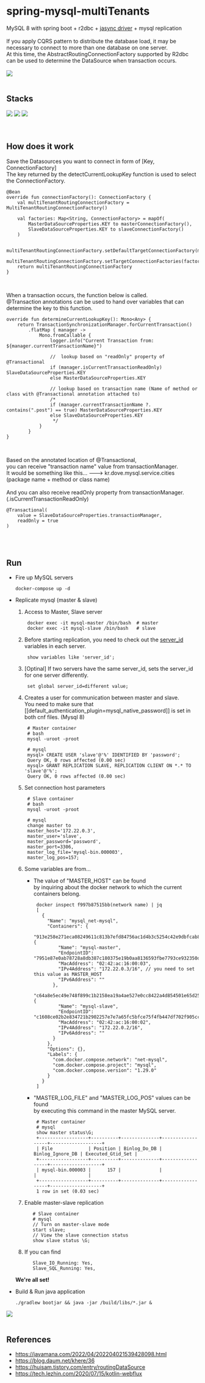 # spring-mysql-multiTenants
MySQL 8 with spring boot + r2dbc + <a href="https://github.com/jasync-sql/jasync-sql">jasync driver</a> + mysql replication
<br><br>
If you apply CQRS pattern to distribute the database load, it may be necessary to connect to more than one database on one server.
<br>
At this time, the AbstractRoutingConnectionFactory supported by R2dbc can be used to determine the DataSource when transaction occurs.
<br><br>
<img src="https://user-images.githubusercontent.com/17774927/164944822-3930246d-f70d-40a8-9f56-afdef84c9da4.png">
<br><br>

## Stacks
<div>
  <img src="https://img.shields.io/badge/kotlin-7f5eff?style=for-the-badge&logo=kotlin&logoColor=white">
  <img src="https://img.shields.io/badge/springboot-6DB33F?style=for-the-badge&logo=spring-boot&logoColor=white">
  <img src="https://img.shields.io/badge/MySQL-4479A1?style=for-the-badge&logo=mysql&logoColor=white">
</div>
<br><br>

## How does it work
<p>
Save the Datasources you want to connect in form of [Key, ConnectionFactory]<br>
The key returned by the detectCurrentLookupKey function is used to select the ConnectionFactory.
</p>

    @Bean
    override fun connectionFactory(): ConnectionFactory {
        val multiTenantRoutingConnectionFactory = MultiTenantRoutingConnectionFactory()

        val factories: Map<String, ConnectionFactory> = mapOf(
            MasterDataSourceProperties.KEY to masterConnectionFactory(),
            SlaveDataSourceProperties.KEY to slaveConnectionFactory()
        )

        multiTenantRoutingConnectionFactory.setDefaultTargetConnectionFactory(masterConnectionFactory())
        multiTenantRoutingConnectionFactory.setTargetConnectionFactories(factories)
        return multiTenantRoutingConnectionFactory
    }
<br>
<p>
When a transaction occurs, the function below is called.<br>
@Transaction annotations can be used to hand over variables that can determine the key to this function.
</p>

    override fun determineCurrentLookupKey(): Mono<Any> {
        return TransactionSynchronizationManager.forCurrentTransaction()
            .flatMap { manager ->
                Mono.fromCallable {
                    logger.info("Current Transaction from: ${manager.currentTransactionName}")

                    //  lookup based on "readOnly" property of @Transactional
                    if (manager.isCurrentTransactionReadOnly) SlaveDataSourceProperties.KEY
                    else MasterDataSourceProperties.KEY

                    // lookup based on transaction name (Name of method or class with @Transactional annotation attached to)
                    /*
                    if (manager.currentTransactionName ?. contains(".post") == true) MasterDataSourceProperties.KEY
                    else SlaveDataSourceProperties.KEY
                     */
                }
            }
    }
<br>
<p>
Based on the annotated location of @Transactional,<br>
you can receive "transaction name" value from transactionManager.<br>
It would be something like this... ---> kr.dove.mysql.service.cities (package name + method or class name)<br><br>
And you can also receive readOnly property from transactionManager. (.isCurrentTransactionReadOnly)
</p>

    @Transactional(
        value = SlaveDataSourceProperties.transactionManager,
        readOnly = true
    )
<br><br>

## Run
- Fire up MySQL servers

      docker-compose up -d

- Replicate mysql (master & slave)
  1. Access to Master, Slave server
      
          docker exec -it mysql-master /bin/bash  # master
          docker exec -it mysql-slave /bin/bash   # slave
      
  2. Before starting replication, you need to check out the <a href="https://stackoverflow.com/questions/21729832/same-id-error-when-i-try-to-replicate-databases">server_id</a> variables in each server.

          show variables like 'server_id';

  3. [Optinal] If two servers have the same server_id, sets the server_id for one server differently.
  
          set global server_id=different value;

  4. Creates a user for communication between master and slave. <br>
     You need to make sure that [[default_authentication_plugin=mysql_native_password]] is set in both cnf files. (Mysql 8)
        
          # Master container
          # bash
          mysql -uroot -proot
          
          # mysql
          mysql> CREATE USER 'slave'@'%' IDENTIFIED BY 'password';
          Query OK, 0 rows affected (0.00 sec)
          mysql> GRANT REPLICATION SLAVE, REPLICATION CLIENT ON *.* TO 'slave'@'%';
          Query OK, 0 rows affected (0.00 sec)
  
  5. Set connection host parameters
  
          # Slave container
          # bash
          mysql -uroot -proot
          
          # mysql
          change master to 
          master_host='172.22.0.3',
          master_user='slave',
          master_password='password',
          master_port=3306,
          master_log_file='mysql-bin.000003',
          master_log_pos=157;

  6. Some variables are from...<br>
     - The value of "MASTER_HOST" can be found<br> by inquiring about the docker network to which the current containers belong.
        
            docker inspect f997b87515bb(network name) | jq
            [
              {
                "Name": "mysql_net-mysql",
                "Containers": {
                  "913e258e271eca08249611c813b7efd84756ac1d4b3c5254c42e9dbfcab8e9d3": {
                    "Name": "mysql-master",
                    "EndpointID": "7951e87e0ab78728a8db387c180375e19b0aa8136593fbe7793ce932350de162",
                    "MacAddress": "02:42:ac:16:00:03",
                    "IPv4Address": "172.22.0.3/16", // you need to set this value as MASTER_HOST
                    "IPv6Address": ""
                  },
                  "c64a8e5ec49e748f899c1b2158ea19a4ae527e0cc8422a4d854501e65d253c74": {
                    "Name": "mysql-slave",
                    "EndpointID": "c1608ce02b2e834721b2902257e7e7a65fc5bfce75f4fb447df702f905ccf300",
                    "MacAddress": "02:42:ac:16:00:02",
                    "IPv4Address": "172.22.0.2/16",
                    "IPv6Address": ""
                  }
                },
                "Options": {},
                "Labels": {
                  "com.docker.compose.network": "net-mysql",
                  "com.docker.compose.project": "mysql",
                  "com.docker.compose.version": "1.29.0"
                }
              }
            ]
            
     - "MASTER_LOG_FILE" and "MASTER_LOG_POS" values can be found<br> by executing this command in the master MySQL server.

            # Master container
            # mysql
            show master status\G;
            +------------------+----------+--------------+------------------+-------------------+
            | File             | Position | Binlog_Do_DB | Binlog_Ignore_DB | Executed_Gtid_Set |
            +------------------+----------+--------------+------------------+-------------------+
            | mysql-bin.000003 |      157 |              |                  |                   |
            +------------------+----------+--------------+------------------+-------------------+
            1 row in set (0.03 sec)

  7. Enable master-slave replication 

            # Slave container
            # mysql
            // Turn on master-slave mode 
            start slave;
            // View the slave connection status 
            show slave status \G;

  8. If you can find
      
            Slave_IO_Running: Yes,
            Slave_SQL_Running: Yes,
            
  <strong>We're all set!</strong>

- Build & Run java application

      ./gradlew bootjar && java -jar /build/libs/*.jar &
      
      
<img src="https://user-images.githubusercontent.com/17774927/164947212-17562b66-8ea3-4ba0-a559-27aef43ef134.png">
<br><br>

## References

- https://javamana.com/2022/04/202204021539428098.html
- https://blog.daum.net/khere/36
- https://huisam.tistory.com/entry/routingDataSource
- https://tech.lezhin.com/2020/07/15/kotlin-webflux
